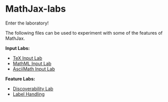 # MathJax-labs
Enter the laboratory!

The following files can be used to experiment with some of the features of MathJax.

**Input Labs:**

* [TeX Input Lab](InputLab/TeX.html)
* [MathML Input Lab](InputLab/MathML.html)
* [AsciiMath Input Lab](InputLab/AsciiMath.html)

**Feature Labs:**

* [Discoverability Lab](FeatureLabs/discoverable.html)
* [Label Handling](FeatureLabs/label-overlap.html)

